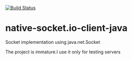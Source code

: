
[![Build Status](https://travis-ci.org/mitkey/native-socket.io-client-java.svg?branch=master)](https://travis-ci.org/mitkey/native-socket.io-client-java)

# native-socket.io-client-java
Socket implementation using java.net.Socket



The project is immature.I use it only for testing servers
